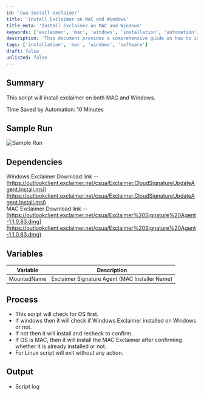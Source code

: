 ```yaml
---
id: 'cwa-install-exclaimer'
title: 'Install Exclaimer on MAC and Windows'
title_meta: 'Install Exclaimer on MAC and Windows'
keywords: ['exclaimer', 'mac', 'windows', 'installation', 'automation']
description: 'This document provides a comprehensive guide on how to install the Exclaimer application on both MAC and Windows operating systems. It outlines the dependencies, process, and expected output of the installation script, helping users save time through automation.'
tags: ['installation', 'mac', 'windows', 'software']
draft: false
unlisted: false
---
```

## Summary

This script will install exclaimer on both MAC and Windows.

Time Saved by Automation: 10 Minutes

## Sample Run

![Sample Run](..\..\..\static\img\Software---Exclaimer-Install-(MAC-&-Windows)\image_1.png)

## Dependencies

Windows Exclaimer Download link -- [https://outlookclient.exclaimer.net/csua/Exclaimer.CloudSignatureUpdateAgent.Install.msi](https://outlookclient.exclaimer.net/csua/Exclaimer.CloudSignatureUpdateAgent.Install.msi)  
MAC Exclaimer Download link -- [https://outlookclient.exclaimer.net/csua/Exclaimer%20Signature%20Agent-1.1.0.83.dmg](https://outlookclient.exclaimer.net/csua/Exclaimer%20Signature%20Agent-1.1.0.83.dmg)

## Variables

| Variable      | Description                                      |
|---------------|--------------------------------------------------|
| MountedName   | Exclaimer Signature Agent (MAC Installer Name)   |

## Process

- This script will check for OS first.
- If windows then it will check if Windows Exclaimer installed on Windows or not.
- If not then it will install and recheck to confirm.
- If OS is MAC, then it will install the MAC Exclaimer after confirming whether it is already installed or not.
- For Linux script will exit without any action.

## Output

- Script log



